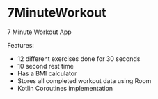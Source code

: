 # 7MinuteWorkout

7 Minute Workout App

Features: 
- 12 different exercises done for 30 seconds
- 10 second rest time
- Has a BMI calculator
- Stores all completed workout data using Room
- Kotlin Coroutines implementation
